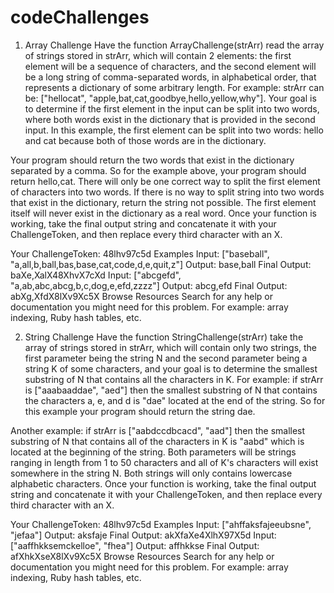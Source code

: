 # codeChallenges
1. Array Challenge
Have the function ArrayChallenge(strArr) read the array of strings stored in strArr, which will contain 2 elements: the first element will be a sequence of characters, and the second element will be a long string of comma-separated words, in alphabetical order, that represents a dictionary of some arbitrary length. For example: strArr can be: ["hellocat", "apple,bat,cat,goodbye,hello,yellow,why"]. Your goal is to determine if the first element in the input can be split into two words, where both words exist in the dictionary that is provided in the second input. In this example, the first element can be split into two words: hello and cat because both of those words are in the dictionary.

Your program should return the two words that exist in the dictionary separated by a comma. So for the example above, your program should return hello,cat. There will only be one correct way to split the first element of characters into two words. If there is no way to split string into two words that exist in the dictionary, return the string not possible. The first element itself will never exist in the dictionary as a real word.
Once your function is working, take the final output string and concatenate it with your ChallengeToken, and then replace every third character with an X.

Your ChallengeToken: 48lhv97c5d
Examples
Input: ["baseball", "a,all,b,ball,bas,base,cat,code,d,e,quit,z"]
Output: base,ball
Final Output: baXe,XalX48XhvX7cXd
Input: ["abcgefd", "a,ab,abc,abcg,b,c,dog,e,efd,zzzz"]
Output: abcg,efd
Final Output: abXg,XfdX8lXv9Xc5X
Browse Resources
Search for any help or documentation you might need for this problem. For example: array indexing, Ruby hash tables, etc.


2. String Challenge
Have the function StringChallenge(strArr) take the array of strings stored in strArr, which will contain only two strings, the first parameter being the string N and the second parameter being a string K of some characters, and your goal is to determine the smallest substring of N that contains all the characters in K. For example: if strArr is ["aaabaaddae", "aed"] then the smallest substring of N that contains the characters a, e, and d is "dae" located at the end of the string. So for this example your program should return the string dae.

Another example: if strArr is ["aabdccdbcacd", "aad"] then the smallest substring of N that contains all of the characters in K is "aabd" which is located at the beginning of the string. Both parameters will be strings ranging in length from 1 to 50 characters and all of K's characters will exist somewhere in the string N. Both strings will only contains lowercase alphabetic characters.
Once your function is working, take the final output string and concatenate it with your ChallengeToken, and then replace every third character with an X.

Your ChallengeToken: 48lhv97c5d
Examples
Input: ["ahffaksfajeeubsne", "jefaa"]
Output: aksfaje
Final Output: akXfaXe4XlhX97X5d
Input: ["aaffhkksemckelloe", "fhea"]
Output: affhkkse
Final Output: afXhkXseX8lXv9Xc5X
Browse Resources
Search for any help or documentation you might need for this problem. For example: array indexing, Ruby hash tables, etc.